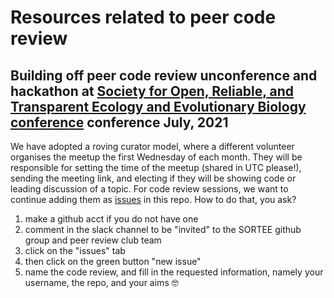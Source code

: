 # Resources related to peer code review
## Building off peer code review unconference and hackathon at [Society for Open, Reliable, and Transparent Ecology and Evolutionary Biology conference](https://www.sortee.org/) conference July, 2021 

We have adopted a roving curator model, where a different volunteer organises the meetup the first Wednesday of each month. They will be responsible for setting the time of the meetup (shared in UTC please!), sending the meeting link, and electing if they will be showing code or leading discussion of a topic. For code review sessions, we want to continue adding them as [issues](https://github.com/SORTEE/peer-code-review-resources/issues) in this repo. How to do that, you ask?

1. make a github acct if you do not have one
2. comment in the slack channel to be "invited" to the SORTEE github group and peer review club team
3. click on the "issues" tab
4. then click on the green button "new issue"
5. name the code review, and fill in the requested information, namely your username, the repo, and your aims :nerd_face:
